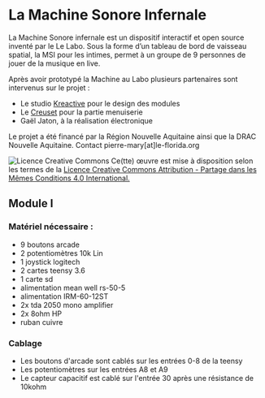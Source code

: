 # La Machine Sonore Infernale
La Machine Sonore infernale est un dispositif interactif et open source inventé par le Le Labo. Sous la forme d’un tableau de bord de vaisseau spatial, la MSI pour les intimes, permet à un groupe de 9 personnes de jouer de la musique en live.

Après avoir prototypé la Machine au Labo plusieurs partenaires sont intervenus sur le projet :
* Le studio [Kreactive](http://studiokreactive.com/) pour le design des modules
* Le [Creuset](https://creuset47asso.wixsite.com/blog) pour la partie menuiserie
* Gaël Jaton, à la réalisation électronique

Le projet a été financé par la Région Nouvelle Aquitaine ainsi que la DRAC Nouvelle Aquitaine.
Contact pierre-mary[at]le-florida.org

![Licence Creative Commons](https://licensebuttons.net/l/by-sa/4.0/88x31.png)
Ce(tte) œuvre est mise à disposition selon les termes de la [Licence Creative Commons Attribution - Partage dans les Mêmes Conditions 4.0 International.](http://creativecommons.org/licenses/by-sa/4.0/)

## Module I
### Matériel nécessaire :
* 9 boutons arcade
* 2 potentiomètres 10k Lin
* 1 joystick logitech
* 2 cartes teensy 3.6
* 1 carte sd
* alimentation mean well rs-50-5
* alimentation IRM-60-12ST
* 2x tda 2050 mono amplifier
* 2x 8ohm HP
* ruban cuivre

### Cablage
* Les boutons d'arcade sont cablés sur les entrées 0-8 de la teensy
* Les potentiomètres sur les entrées A8 et A9
* Le capteur capacitif est cablé sur l'entrée 30 après une résistance de 10kohm
